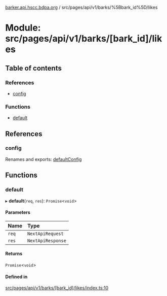 [barker.api.hscc.bdpa.org][1] / src/pages/api/v1/barks/%5Bbark_id%5D/likes

# Module: src/pages/api/v1/barks/\[bark_id]/likes

## Table of contents

### References

- [config][2]

### Functions

- [default][3]

## References

### config

Renames and exports: [defaultConfig][4]

## Functions

### default

▸ **default**(`req`, `res`): `Promise`<`void`>

#### Parameters

| Name  | Type              |
| :---- | :---------------- |
| `req` | `NextApiRequest`  |
| `res` | `NextApiResponse` |

#### Returns

`Promise`<`void`>

#### Defined in

[src/pages/api/v1/barks/\[bark_id\]/likes/index.ts:10][5]

[1]: ../README.md
[2]: src_pages_api_v1_barks__bark_id__likes.md#config
[3]: src_pages_api_v1_barks__bark_id__likes.md#default
[4]: src_backend_middleware.md#defaultconfig

[5]:
https://github.com/nhscc/barker.api.hscc.bdpa.org/blob/86fb7f5/src/pages/api/v1/barks/[bark_id]/likes/index.ts#L10
